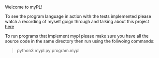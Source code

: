 Welcome to myPL!

To see the program language in action with the tests implemented please watch a recording of myself goign through and talking about this project [here]( https://gonzagau-my.sharepoint.com/:v:/g/personal/gcalvert_zagmail_gonzaga_edu/Ealghs6g7EZNscRuGA6WEEMBqgDQneFTG9LznB_05g26hw?e=sE2Adc)
  
To run programs that implement mypl please make sure you have all the source code in the same directory then run using the follwoing commands:
 > python3 mypl.py program.mypl

